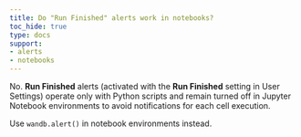 ```yaml
---
title: Do "Run Finished" alerts work in notebooks?
toc_hide: true
type: docs
support:
- alerts
- notebooks
---
```

No. **Run Finished** alerts (activated with the **Run Finished** setting in User Settings) operate only with Python scripts and remain turned off in Jupyter Notebook environments to avoid notifications for each cell execution. 

Use `wandb.alert()` in notebook environments instead.